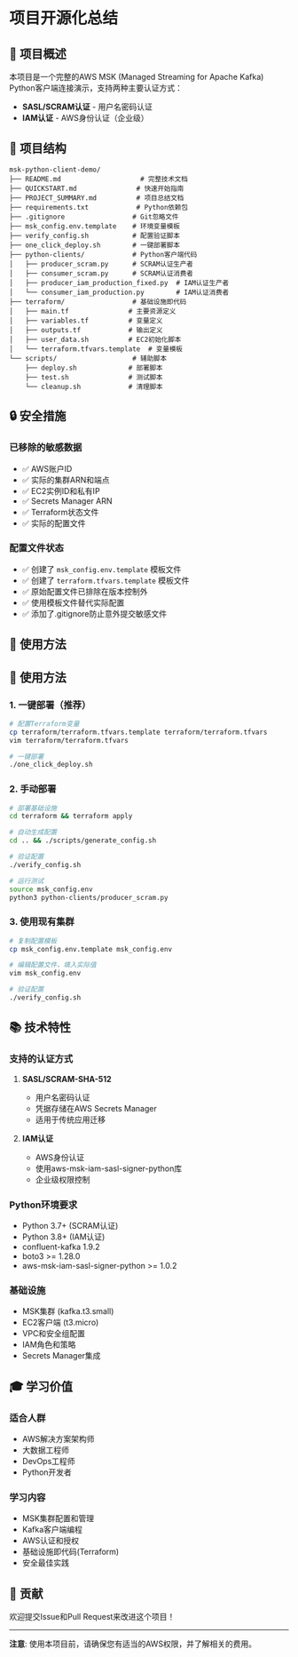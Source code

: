 # 项目开源化总结

## 🎯 项目概述

本项目是一个完整的AWS MSK (Managed Streaming for Apache Kafka) Python客户端连接演示，支持两种主要认证方式：
- **SASL/SCRAM认证** - 用户名密码认证
- **IAM认证** - AWS身份认证（企业级）

## 📁 项目结构

```
msk-python-client-demo/
├── README.md                    # 完整技术文档
├── QUICKSTART.md               # 快速开始指南
├── PROJECT_SUMMARY.md          # 项目总结文档
├── requirements.txt            # Python依赖包
├── .gitignore                 # Git忽略文件
├── msk_config.env.template    # 环境变量模板
├── verify_config.sh           # 配置验证脚本
├── one_click_deploy.sh        # 一键部署脚本
├── python-clients/            # Python客户端代码
│   ├── producer_scram.py      # SCRAM认证生产者
│   ├── consumer_scram.py      # SCRAM认证消费者
│   ├── producer_iam_production_fixed.py  # IAM认证生产者
│   └── consumer_iam_production.py        # IAM认证消费者
├── terraform/                 # 基础设施即代码
│   ├── main.tf               # 主要资源定义
│   ├── variables.tf          # 变量定义
│   ├── outputs.tf            # 输出定义
│   ├── user_data.sh          # EC2初始化脚本
│   └── terraform.tfvars.template  # 变量模板
└── scripts/                   # 辅助脚本
    ├── deploy.sh             # 部署脚本
    ├── test.sh               # 测试脚本
    └── cleanup.sh            # 清理脚本
```

## 🔒 安全措施

### 已移除的敏感数据
- ✅ AWS账户ID
- ✅ 实际的集群ARN和端点
- ✅ EC2实例ID和私有IP
- ✅ Secrets Manager ARN
- ✅ Terraform状态文件
- ✅ 实际的配置文件

### 配置文件状态
- ✅ 创建了 `msk_config.env.template` 模板文件
- ✅ 创建了 `terraform.tfvars.template` 模板文件
- ✅ 原始配置文件已排除在版本控制外
- ✅ 使用模板文件替代实际配置
- ✅ 添加了.gitignore防止意外提交敏感文件

## 🚀 使用方法

## 🚀 使用方法

### 1. 一键部署（推荐）
```bash
# 配置Terraform变量
cp terraform/terraform.tfvars.template terraform/terraform.tfvars
vim terraform/terraform.tfvars

# 一键部署
./one_click_deploy.sh
```

### 2. 手动部署
```bash
# 部署基础设施
cd terraform && terraform apply

# 自动生成配置
cd .. && ./scripts/generate_config.sh

# 验证配置
./verify_config.sh

# 运行测试
source msk_config.env
python3 python-clients/producer_scram.py
```

### 3. 使用现有集群
```bash
# 复制配置模板
cp msk_config.env.template msk_config.env

# 编辑配置文件，填入实际值
vim msk_config.env

# 验证配置
./verify_config.sh
```

## 📚 技术特性

### 支持的认证方式
1. **SASL/SCRAM-SHA-512**
   - 用户名密码认证
   - 凭据存储在AWS Secrets Manager
   - 适用于传统应用迁移

2. **IAM认证**
   - AWS身份认证
   - 使用aws-msk-iam-sasl-signer-python库
   - 企业级权限控制

### Python环境要求
- Python 3.7+ (SCRAM认证)
- Python 3.8+ (IAM认证)
- confluent-kafka 1.9.2
- boto3 >= 1.28.0
- aws-msk-iam-sasl-signer-python >= 1.0.2

### 基础设施
- MSK集群 (kafka.t3.small)
- EC2客户端 (t3.micro)
- VPC和安全组配置
- IAM角色和策略
- Secrets Manager集成

## 🎓 学习价值

### 适合人群
- AWS解决方案架构师
- 大数据工程师
- DevOps工程师
- Python开发者

### 学习内容
- MSK集群配置和管理
- Kafka客户端编程
- AWS认证和授权
- 基础设施即代码(Terraform)
- 安全最佳实践

## 🤝 贡献

欢迎提交Issue和Pull Request来改进这个项目！

---

**注意**: 使用本项目前，请确保您有适当的AWS权限，并了解相关的费用。

